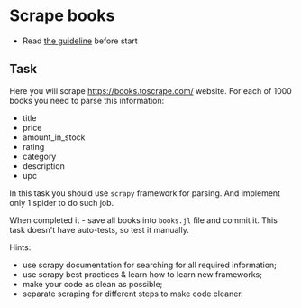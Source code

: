 # Scrape books

- Read [the guideline](https://github.com/mate-academy/py-task-guideline/blob/main/README.md) before start


## Task
Here you will scrape https://books.toscrape.com/ website.
For each of 1000 books you need to parse this information:
- title
- price
- amount_in_stock
- rating
- category
- description
- upc

In this task you should use `scrapy` framework for parsing.
And implement only 1 spider to do such job.

When completed it - save all books into `books.jl` file and commit it.
This task doesn't have auto-tests, so test it manually.

Hints:
- use scrapy documentation for searching for all required information;
- use scrapy best practices & learn how to learn new frameworks;
- make your code as clean as possible;
- separate scraping for different steps to make code cleaner.
